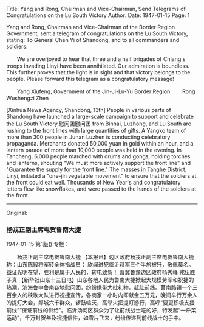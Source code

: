 Title: Yang and Rong, Chairman and Vice-Chairman, Send Telegrams of Congratulations on the Lu South Victory
Author:
Date: 1947-01-15
Page: 1

Yang and Rong, Chairman and Vice-Chairman of the Border Region Government, sent a telegram of congratulations on the Lu South Victory, stating: To General Chen Yi of Shandong, and to all commanders and soldiers:

　　We are overjoyed to hear that three and a half brigades of Chiang's troops invading Linyi have been annihilated. Our admiration is boundless. This further proves that the light is in sight and that victory belongs to the people. Please forward this telegram as a congratulatory message!

　　Yang Xiufeng, Government of the Jin-Ji-Lu-Yu Border Region
　　Rong Wushengzi Zhen

[Xinhua News Agency, Shandong, 13th] People in various parts of Shandong have launched a large-scale campaign to support and celebrate the Lu South Victory.慰问团慰问团 from Binhai, Luzhong, and Lu South are rushing to the front lines with large quantities of gifts. A Yangko team of more than 300 people in Junan Luzhen is conducting celebratory propaganda. Merchants donated 50,000 yuan in gold within an hour, and a lantern parade of more than 10,000 people was held in the evening. In Tancheng, 6,000 people marched with drums and gongs, holding torches and lanterns, shouting "We must more actively support the front line" and "Guarantee the supply for the front line." The masses in Tanghe District, Linyi, initiated a "one-jin vegetable movement" to ensure that the soldiers at the front could eat well. Thousands of New Year's and congratulatory letters flew like snowflakes, and were passed to the hands of the soldiers at the front.



<hr /> 

Original: 


### 杨戎正副主席电贺鲁南大捷

1947-01-15
第1版()
专栏：

　　杨戎正副主席电贺鲁南大捷
    【本报讯】边区政府杨戎正副主席电贺鲁南大捷称：山东陈毅将军转全体指战员：
    欣闻进犯临沂蒋军三个半旅被歼，敬佩莫名。益证光明在望，胜利是属于人民的，转电致贺！
    晋冀鲁豫边区政府杨秀峰
    戎伍胜子真
    【新华社山东十三日电】山东各地人民为鲁南大捷掀起大规模劳军和祝捷的热潮，滨海鲁中鲁南各地慰问团，纷纷携带大批礼物，赶赴前线。莒南路镇一个三百余人的秧歌大队进行祝捷宣传，各商家一小时内即献金五万元，晚间举行万余人的提灯大会，郯城六千群众，锣鼓喧天，高举火把提灯游行，高呼“要更积极支援前线”“保证前线的供给”。临沂汤河区群众为了让前线战士吃的好，特发起“一斤菜运动”，千万封贺年及祝捷信件，如雪片飞来，纷纷传递到前线战士的手中。
